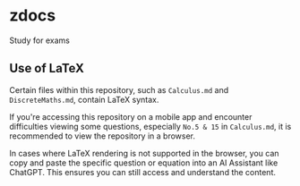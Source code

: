 # zdocs

Study for exams

## Use of LaTeX

Certain files within this repository, such as `Calculus.md` and `DiscreteMaths.md`, contain LaTeX syntax.

If you're accessing this repository on a mobile app and encounter difficulties viewing some questions, especially `No.5 & 15` in `Calculus.md`, it is recommended to view the repository in a browser.

In cases where LaTeX rendering is not supported in the browser, you can copy and paste the specific question or equation into an AI Assistant like ChatGPT. This ensures you can still access and understand the content.
